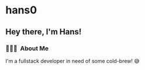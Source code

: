 # hans0

<h2>Hey there, I'm Hans!</h2>

<h3> 👨🏻‍💻 &nbsp;About Me </h3>

I'm a fullstack developer in need of some cold-brew! 😅
